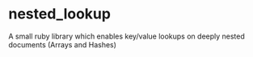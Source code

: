 # nested_lookup
A small ruby library which enables key/value lookups on deeply nested documents (Arrays and Hashes)

